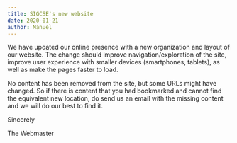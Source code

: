 ```yaml
---
title: SIGCSE's new website
date: 2020-01-21
author: Manuel
---
```


We have updated our online presence with a new organization and layout of our website. The change should improve navigation/exploration of the site, improve user experience with smaller devices (smartphones, tablets), as well as make the pages faster to load. 

No content has been removed from the site, but some URLs might have changed. So if there is content that you had bookmarked and cannot find the equivalent new location, do send us an email with the missing content and we will do our best to find it.

Sincerely

The Webmaster